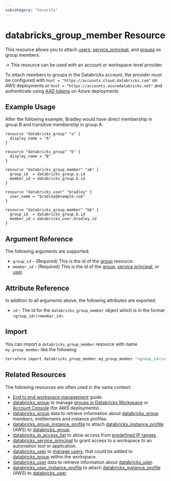 ```yaml
---
subcategory: "Security"
---
```

# databricks_group_member Resource

This resource allows you to attach [users](user.md), [service_principal](service_principal.md), and [groups](group.md) as group members.

-> This resource can be used with an account or workspace-level provider.

To attach members to groups in the Databricks account, the provider must be configured with `host = "https://accounts.cloud.databricks.com"` on AWS deployments or `host = "https://accounts.azuredatabricks.net"` and authenticate using [AAD tokens](https://registry.terraform.io/providers/databricks/databricks/latest/docs#special-configurations-for-azure) on Azure deployments

## Example Usage

After the following example, Bradley would have direct membership in group B and transitive membership in group A.

```hcl
resource "databricks_group" "a" {
  display_name = "A"
}

resource "databricks_group" "b" {
  display_name = "B"
}

resource "databricks_group_member" "ab" {
  group_id  = databricks_group.a.id
  member_id = databricks_group.b.id
}

resource "databricks_user" "bradley" {
  user_name = "bradley@example.com"
}

resource "databricks_group_member" "bb" {
  group_id  = databricks_group.b.id
  member_id = databricks_user.bradley.id
}
```

## Argument Reference

The following arguments are supported:

* `group_id` - (Required) This is the id of the [group](group.md) resource.
* `member_id` - (Required) This is the id of the [group](group.md), [service principal](service_principal.md), or [user](user.md).

## Attribute Reference

In addition to all arguments above, the following attributes are exported:

* `id` - The id for the `databricks_group_member` object which is in the format `<group_id>|<member_id>`.

## Import

You can import a `databricks_group_member` resource with name `my_group_member` like the following:

```bash
terraform import databricks_group_member.my_group_member "<group_id>|<member_id>"
```

## Related Resources

The following resources are often used in the same context:

* [End to end workspace management](../guides/workspace-management.md) guide.
* [databricks_group](group.md) to manage [groups in Databricks Workspace](https://docs.databricks.com/administration-guide/users-groups/groups.html) or [Account Console](https://accounts.cloud.databricks.com/) (for AWS deployments).
* [databricks_group](../data-sources/group.md) data to retrieve information about [databricks_group](group.md) members, entitlements and instance profiles.
* [databricks_group_instance_profile](group_instance_profile.md) to attach [databricks_instance_profile](instance_profile.md) (AWS) to [databricks_group](group.md).
* [databricks_ip_access_list](ip_access_list.md) to allow access from [predefined IP ranges](https://docs.databricks.com/security/network/ip-access-list.html).
* [databricks_service_principal](service_principal.md) to grant access to a workspace to an automation tool or application.
* [databricks_user](user.md) to [manage users](https://docs.databricks.com/administration-guide/users-groups/users.html), that could be added to [databricks_group](group.md) within the workspace.
* [databricks_user](../data-sources/user.md) data to retrieve information about [databricks_user](user.md).
* [databricks_user_instance_profile](user_instance_profile.md) to attach [databricks_instance_profile](instance_profile.md) (AWS) to [databricks_user](user.md).

